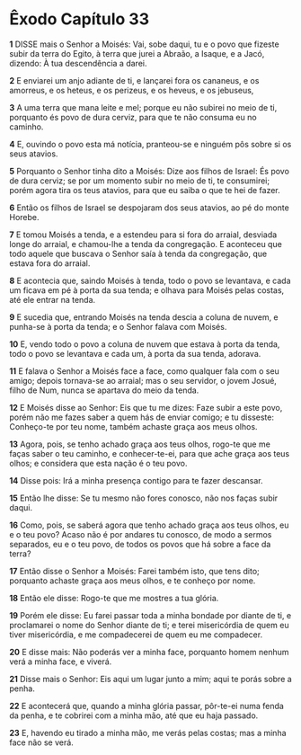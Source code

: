 # Êxodo Capítulo 33

**1** 	DISSE mais o Senhor a Moisés: Vai, sobe daqui, tu e o povo que fizeste subir da terra do Egito, à terra que jurei a Abraão, a Isaque, e a Jacó, dizendo: À tua descendência a darei.

**2** 	E enviarei um anjo adiante de ti, e lançarei fora os cananeus, e os amorreus, e os heteus, e os perizeus, e os heveus, e os jebuseus,

**3** 	A uma terra que mana leite e mel; porque eu não subirei no meio de ti, porquanto és povo de dura cerviz, para que te não consuma eu no caminho.

**4** 	E, ouvindo o povo esta má notícia, pranteou-se e ninguém pôs sobre si os seus atavios.

**5** 	Porquanto o Senhor tinha dito a Moisés: Dize aos filhos de Israel: És povo de dura cerviz; se por um momento subir no meio de ti, te consumirei; porém agora tira os teus atavios, para que eu saiba o que te hei de fazer.

**6** 	Então os filhos de Israel se despojaram dos seus atavios, ao pé do monte Horebe.

**7** 	E tomou Moisés a tenda, e a estendeu para si fora do arraial, desviada longe do arraial, e chamou-lhe a tenda da congregação. E aconteceu que todo aquele que buscava o Senhor saía à tenda da congregação, que estava fora do arraial.

**8** 	E acontecia que, saindo Moisés à tenda, todo o povo se levantava, e cada um ficava em pé à porta da sua tenda; e olhava para Moisés pelas costas, até ele entrar na tenda.

**9** 	E sucedia que, entrando Moisés na tenda descia a coluna de nuvem, e punha-se à porta da tenda; e o Senhor falava com Moisés.

**10** 	E, vendo todo o povo a coluna de nuvem que estava à porta da tenda, todo o povo se levantava e cada um, à porta da sua tenda, adorava.

**11** 	E falava o Senhor a Moisés face a face, como qualquer fala com o seu amigo; depois tornava-se ao arraial; mas o seu servidor, o jovem Josué, filho de Num, nunca se apartava do meio da tenda.

**12** 	E Moisés disse ao Senhor: Eis que tu me dizes: Faze subir a este povo, porém não me fazes saber a quem hás de enviar comigo; e tu disseste: Conheço-te por teu nome, também achaste graça aos meus olhos.

**13** 	Agora, pois, se tenho achado graça aos teus olhos, rogo-te que me faças saber o teu caminho, e conhecer-te-ei, para que ache graça aos teus olhos; e considera que esta nação é o teu povo.

**14** 	Disse pois: Irá a minha presença contigo para te fazer descansar.

**15** 	Então lhe disse: Se tu mesmo não fores conosco, não nos faças subir daqui.

**16** 	Como, pois, se saberá agora que tenho achado graça aos teus olhos, eu e o teu povo? Acaso não é por andares tu conosco, de modo a sermos separados, eu e o teu povo, de todos os povos que há sobre a face da terra?

**17** 	Então disse o Senhor a Moisés: Farei também isto, que tens dito; porquanto achaste graça aos meus olhos, e te conheço por nome.

**18** 	Então ele disse: Rogo-te que me mostres a tua glória.

**19** 	Porém ele disse: Eu farei passar toda a minha bondade por diante de ti, e proclamarei o nome do Senhor diante de ti; e terei misericórdia de quem eu tiver misericórdia, e me compadecerei de quem eu me compadecer.

**20** 	E disse mais: Não poderás ver a minha face, porquanto homem nenhum verá a minha face, e viverá.

**21** 	Disse mais o Senhor: Eis aqui um lugar junto a mim; aqui te porás sobre a penha.

**22** 	E acontecerá que, quando a minha glória passar, pôr-te-ei numa fenda da penha, e te cobrirei com a minha mão, até que eu haja passado.

**23** 	E, havendo eu tirado a minha mão, me verás pelas costas; mas a minha face não se verá.

